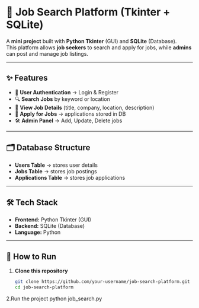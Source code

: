 # 💼 Job Search Platform (Tkinter + SQLite)

A **mini project** built with **Python Tkinter** (GUI) and **SQLite** (Database).  
This platform allows **job seekers** to search and apply for jobs, while **admins** can post and manage job listings.

---

## ✨ Features
- 🔐 **User Authentication** → Login & Register  
- 🔍 **Search Jobs** by keyword or location  
- 📄 **View Job Details** (title, company, location, description)  
- 📝 **Apply for Jobs** → applications stored in DB  
- 🛠️ **Admin Panel** → Add, Update, Delete jobs  

---

## 🗂️ Database Structure
- **Users Table** → stores user details  
- **Jobs Table** → stores job postings  
- **Applications Table** → stores job applications  

---

## 🛠️ Tech Stack
- **Frontend:** Python Tkinter (GUI)  
- **Backend:** SQLite (Database)  
- **Language:** Python  

---

## 🚀 How to Run

1. **Clone this repository**
   ```bash
   git clone https://github.com/your-username/job-search-platform.git
   cd job-search-platform
2.Run the project
python job_search.py
